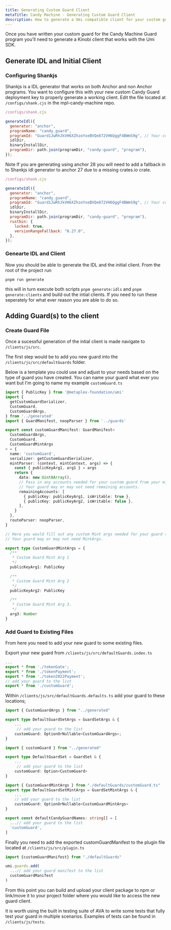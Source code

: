 ```yaml
---
title: Generating Custom Guard Client
metaTitle: Candy Machine - Generating Custom Guard Client
description: How to generate a Umi compatible client for your custom guards.
---
```


Once you have written your custom guard for the Candy Machine Guard program you'll need to generate a Kinobi client that works with the Umi SDK.

## Generate IDL and Initial Client

### Configuring Shankjs

Shankjs is a IDL generator that works on both Anchor and non Anchor programs. You want to configure this with your new custom Candy Guard deployment key to properly generate a working client. Edit the file located at `/configs/shank.cjs` in the mpl-candy-machine repo.

```js
/configs/shank.cjs

generateIdl({
  generator: "anchor",
  programName: "candy_guard",
  programId: "Guard1JwRhJkVH6XZhzoYxeBVQe872VH6QggF4BWmS9g", // Your custom Candy Guard deployed program key.
  idlDir,
  binaryInstallDir,
  programDir: path.join(programDir, "candy-guard", "program"),
});

```

Note
If you are generating using anchor 28 you will need to add a fallback in to Shankjs idl generator to anchor 27 due to a missing crates.io crate.

```js
/configs/shank.cjs

generateIdl({
  generator: "anchor",
  programName: "candy_guard",
  programId: "Guard1JwRhJkVH6XZhzoYxeBVQe872VH6QggF4BWmS9g", // Your custom Candy Guard deployed program key.
  idlDir,
  binaryInstallDir,
  programDir: path.join(programDir, "candy-guard", "program"),
  rustbin: {
    locked: true,
    versionRangeFallback: "0.27.0",
  },
});

```

### Genearte IDL and Client

Now you should be able to generate the IDL and the initial client. From the root of the project run

```shell
pnpm run generate
```

this will in turn execute both scripts `pnpm generate:idls` and `pnpm generate:clients` and build out the intial clients.
If you need to run these seperately for what ever reason you are able to do so.

## Adding Guard(s) to the client

### Create Guard File

Once a sucessful generation of the intial client is made navigate to `/clients/js/src`.

The first step would be to add you new guard into the `/clients/js/src/defaultGuards` folder.

Below is a template you could use and adjust to your needs based on the type of guard you have created.
You can name your guard what ever you want but I'm going to name my example `customGuard.ts`

```ts
import { PublicKey } from '@metaplex-foundation/umi'
import {
  getCustomGuardSerializer,
  CustomGuard,
  CustomGuardArgs,
} from '../generated'
import { GuardManifest, noopParser } from '../guards'

export const customGuardManifest: GuardManifest<
  CustomGuardArgs,
  CustomGuard,
  CustomGuardMintArgs
> = {
  name: 'customGuard',
  serializer: getCustomGuardSerializer,
  mintParser: (context, mintContext, args) => {
    const { publicKeyArg1, arg1 } = args
    return {
      data: new Uint8Array(),
      // Pass in any accounts needed for your custom guard from your mint args.
      // Your guard may or may not need remaining accounts.
      remainingAccounts: [
        { publicKey: publicKeyArg1, isWritable: true },
        { publicKey: publicKeyArg2, isWritable: false },
      ],
    }
  },
  routeParser: noopParser,
}

// Here you would fill out any custom Mint args needed for your guard to operate.
// Your guard may or may not need MintArgs.

export type CustomGuardMintArgs = {
  /**
   * Custom Guard Mint Arg 1
   */
  publicKeyArg1: PublicKey

  /**
   * Custom Guard Mint Arg 2
   */
  publicKeyArg2: PublicKey

  /**
   * Custom Guard Mint Arg 3.
   */
  arg3: Number
}
```

### Add Guard to Existing Files

From here you need to add your new guard to some existing files.

Export your new guard from `/clients/js/src/defaultGuards.index.ts`

```ts
...
export * from './tokenGate';
export * from './tokenPayment';
export * from './token2022Payment';
// add your guard to the list
export * from './customGuard';
```

Within `/clients/js/src/defaultGuards.defaults.ts` add your guard to these locations;

```ts
import { CustomGuardArgs } from "../generated"

export type DefaultGuardSetArgs = GuardSetArgs & {
    ...
     // add your guard to the list
    customGuard: OptionOrNullable<CustomGuardArgs>;
}
```

```ts
import { customGuard } from "../generated"

export type DefaultGuardSet = GuardSet & {
    ...
     // add your guard to the list
    customGuard: Option<CustomGuard>
}
```

```ts
import { CustomGuardMintArgs } from "./defaultGuards/customGuard.ts"
export type DefaultGuardSetMintArgs = GuardSetMintArgs & {
    ...
    // add your guard to the list
    customGuard: OptionOrNullable<CustomGuardMintArgs>
}
```

```ts
export const defaultCandyGuardNames: string[] = [
  ...// add your guard to the list
  'customGuard',
]
```

Finally you need to add the exported customGuardManifest to the plugin file located at `/clients/js/src/plugin.ts`

```ts
import {customGuardManifest} from "./defaultGuards"

umi.guards.add(
  ...// add your guard manifest to the list
  customGuardManifest
)
```

From this point you can build and upload your client package to npm or link/move it to your project folder where you would like to access the new guard client.

It is worth using the built in testing suite of AVA to write some tests that fully test your guard in multiple scenarios. Examples of tests can be found in `/clients/js/tests`.
